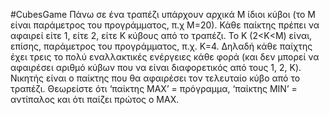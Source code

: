 #CubesGame
Πάνω σε ένα τραπέζι υπάρχουν αρχικά Μ ίδιοι κύβοι (το Μ είναι παράμετρος του προγράμματος, π.χ Μ=20). 
Κάθε παίκτης πρέπει να αφαιρεί είτε 1, είτε 2, είτε Κ κύβους από το τραπέζι. Το Κ (2<Κ<Μ) είναι, επίσης, παράμετρος του προγράμματος, 
π.χ. Κ=4. Δηλαδή κάθε παίχτης έχει τρεις το πολύ εναλλακτικές ενέργειες κάθε φορά (και δεν μπορεί να αφαιρέσει αριθμό κύβων που να είναι 
διαφορετικός από τους 1, 2, K).
Νικητής είναι ο παίκτης που θα αφαιρέσει τον τελευταίο κύβο από το τραπέζι.
Θεωρείστε ότι ‘παίκτης ΜΑΧ’ = πρόγραμμα, ‘παίκτης ΜΙΝ’ = αντίπαλος και ότι παίζει πρώτος ο ΜΑΧ. 
